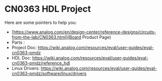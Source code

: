 # CN0363 HDL Project

Here are some pointers to help you:
  * [https://www.analog.com/en/design-center/reference-designs/circuits-from-the-lab/CN0363.html](Board Product Page)
  * Parts : []()
  * Project Doc: https://wiki.analog.com/resources/eval/user-guides/eval-cn0363-pmdz
  * HDL Doc: https://wiki.analog.com/resources/eval/user-guides/eval-cn0363-pmdz/reference_hdl
  * Linux Drivers: https://wiki.analog.com/resources/eval/user-guides/eval-cn0363-pmdz/software/linux/drivers
